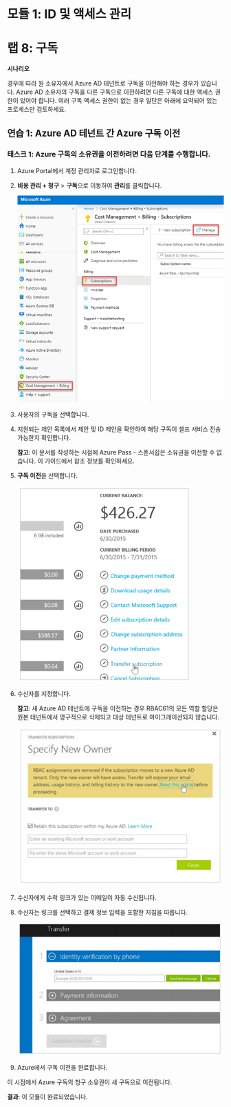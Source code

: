 ﻿---
lab:
    title: '랩 8: 구독'
    module: '모듈 1: ID 및 액세스 관리'
---

# 모듈 1: ID 및 액세스 관리 

# 랩 8: 구독


**시나리오**

경우에 따라 원 소유자에서 Azure AD 테넌트로 구독을 이전해야 하는 경우가 있습니다. Azure AD 소유자의 구독을 다른 구독으로 이전하려면 다른 구독에 대한 액세스 권한이 있어야 합니다. 여러 구독 액세스 권한이 없는 경우
일단은 아래에 요약되어 있는 프로세스만 검토하세요.


## 연습 1: Azure AD 테넌트 간 Azure 구독 이전

### 태스크 1: Azure 구독의 소유권을 이전하려면 다음 단계를 수행합니다.

1.  Azure Portal에서 계정 관리자로 로그인합니다.

1.  **비용 관리 + 청구** > **구독**으로 이동하여 **관리**를 클릭합니다.

     ![스크린샷](../Media/Module-1/24542a01-fb8a-465d-bebf-d5e0d106f56c.png)

2.  사용자의 구독을 선택합니다.

3.  지원되는 제안 목록에서 제안 및 ID 제안을 확인하여 해당 구독이 셀프 서비스 전송 가능한지 확인합니다.

    **참고**: 이 문서를 작성하는 시점에 Azure Pass - 스폰서쉽은 소유권을 이전할 수 없습니다.  이 가이드에서 참조 정보를 확인하세요.


4.  **구독 이전**을 선택합니다.

     ![스크린샷](../Media/Module-1/6a745f4e-2bc3-4655-8692-65b4f8e6aeed.png)

5.  수신자를 지정합니다.

    **참고**: 새 Azure AD 테넌트에 구독을 이전하는 경우 RBAC61의 모든 역할 할당은 원본 테넌트에서 영구적으로 삭제되고 대상 테넌트로 마이그레이션되지 않습니다.


     ![스크린샷](../Media/Module-1/077262ca-0d4d-43d6-bb9e-3580912a8589.png)

6.  수신자에게 수락 링크가 있는 이메일이 자동 수신됩니다.
7.  수신자는 링크를 선택하고 결제 정보 입력을 포함한 지침을 따릅니다.

     ![스크린샷](../Media/Module-1/a72dc585-b813-4823-9370-00e92b0b8f00.png)

8.  Azure에서 구독 이전을 완료합니다.

 이 시점에서 Azure 구독의 청구 소유권이 새 구독으로 이전됩니다.


**결과**: 이 모듈이 완료되었습니다.